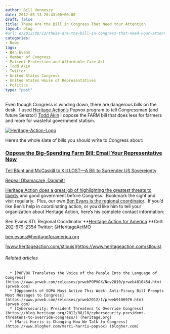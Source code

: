 ```yaml
---
author: Bill Hennessy
date: 2012-08-13 20:43:00+00:00
draft: false
title: These Are the Bill in Congress That Need Your Attention
layout: blog
#url: e/2012/08/13/these-are-the-bill-in-congress-that-need-your-attention/
categories:
- News
tags:
- Ben Evans
- Member of Congress
- Patient Protection and Affordable Care Act
- Todd Akin
- Twitter
- United States Congress
- United States House of Representatives
- Politics
type: "post"
---
```




Even though Congress is winding down, there are dangerous bills on the desk.  I used [Heritage Action’s](https://heritageaction.com/) Popvox program to tell Congressman (and future Senator) [Todd Akin](https://en.wikipedia.org/wiki/Todd_Akin) I oppose the FARM bill that does less for farmers and more for wasteful government statism.

[![Heritage-Action-Logo](https://ludicrite.files.wordpress.com/2012/08/heritage-action-logo_thumb.jpg)
](https://ludicrite.files.wordpress.com/2012/08/heritage-action-logo.jpg)

Here’s the whole slate of bills you should write to Congress about:


### [Oppose the Big-Spending Farm Bill: Email Your Representative Now](https://heritageaction.com/2012/07/oppose-big-spending-farm-bill-email-now/)


[Tell Blunt and McCaskill to Kill LOST—A Bill to Surrender US Sovereignty](https://heritageaction.com/2012/07/email-your-senators-oppose-lost/)

[Repeal Obamacare, Dammit!](https://heritageaction.com/2012/07/repeal-obamacare-email-your-representatives-now/)

[Heritage Action does a great job of highlighting the greatest threats to liberty](https://heritageaction.com/) and good government before Congress.  Bookmark the sight and visit regularly.  Plus, our own [Ben Evans is the regional coordinator](ben.evans@heritageforamerica.org).  If you’d like Ben’s help in coordinating action, or you’d like him to tell your organization about Heritage Action, here’s his complete contact information:

Ben Evans
STL Regional Coordinator
**[Heritage Action for America](https://heritageaction.com/)
**Cell: [202-679-2354](tel:202-679-2354)
Twitter: @HeritageActMO

[ben.evans@heritageforamerica.org](mailto:ben.evans@heritageforamerica.org)

[www.heritageaction.com/stlouis](https://www.heritageaction.com/stlouis)


###### Related articles





	  * [POPVOX Translates the Voice of the People Into the Language of Congress](https://www.prweb.com/releases/prwebPOPVOX/Nov2010/prweb4810454.htm) (prweb.com)
	  * [Opponents of SOPA Most Active This Week: Anti-Piracy Bill Prompts Most Messages to Congress](https://www.prweb.com/releases/prweb2012/1/prweb9106976.htm) (prweb.com)
	  * [Cybersecurity: President Threatens to Override Congress](https://blog.heritage.org/2012/08/10/cybersecurity-president-threatens-to-override-congress/) (heritage.org)
	  * [Marci Harris is Changing How We Talk to Congress](https://www.blogher.com/marci-harris-popvox) (blogher.com)


